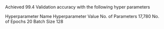 Achieved 99.4 Validation accuracy with the following hyper parameters

Hyperparameter Name	Hyperparameter Value
No. of Parameters	17,780
No. of Epochs	20
Batch Size	128


